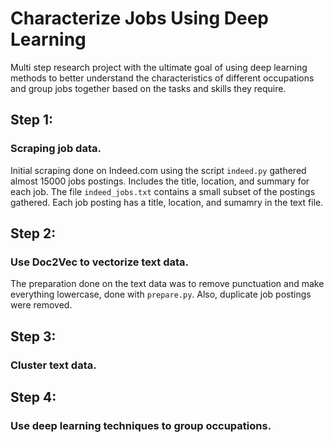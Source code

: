 # Characterize Jobs Using Deep Learning

Multi step research project with the ultimate goal of using deep learning methods to better understand the characteristics of different occupations and group jobs together based on the tasks and skills they require.

## Step 1:
   ### Scraping job data.

Initial scraping done on Indeed.com using the script `indeed.py` gathered almost 15000 jobs postings. Includes the title, location, and summary for each job. The file `indeed_jobs.txt` contains a small subset of the postings gathered. Each job posting has a title, location, and sumamry in the text file. 


## Step 2:
   ### Use Doc2Vec to vectorize text data. 
   
   The preparation done on the text data was to remove punctuation and make everything lowercase, done with `prepare.py`. Also, duplicate job postings were removed. 


## Step 3: 
   ### Cluster text data.


## Step 4: 
   ### Use deep learning techniques to group occupations. 

